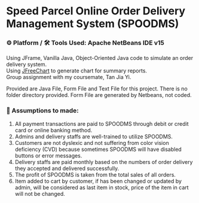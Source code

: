 # Speed Parcel Online Order Delivery Management System (SPOODMS)
### ⚙️ Platform / 🛠 Tools Used: Apache NetBeans IDE v15
Using JFrame, Vanilla Java, Object-Oriented Java code to simulate an order delivery system.
<br/>
Using [JFreeChart](https://www.jfree.org/jfreechart/) to generate chart for summary reports.
<br/>
Group assignment with my coursemate, Tan Jia Yi.

Provided are Java File, Form File and Text File for this project. There is no folder directory provided. Form File are generated by Netbeans, not coded.

### 📌 Assumptions to made:
1. All payment transactions are paid to SPOODMS through debit or credit card or online banking method.
2. Admins and delivery staffs are well-trained to utilize SPOODMS.
3. Customers are not dyslexic and not suffering from color vision deficiency (CVD) because sometimes SPOODMS will have disabled buttons or error messages.
4. Delivery staffs are paid monthly based on the numbers of order delivery they accepted and delivered successfully.
5. The profit of SPOODMS is taken from the total sales of all orders.
6. Item added to cart by customer, if has been changed or updated by admin, will be considered as last item in stock, price of the item in cart will not be changed.
